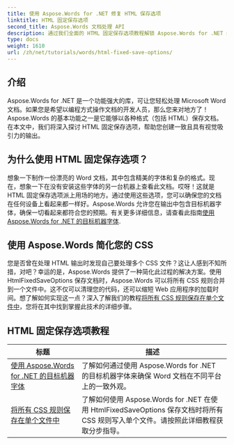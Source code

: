 ```yaml
---
title: 使用 Aspose.Words for .NET 修复 HTML 保存选项
linktitle: HTML 固定保存选项
second_title: Aspose.Words 文档处理 API
description: 通过我们全面的 HTML 固定保存选项教程解锁 Aspose.Words for .NET 的强大功能。学习如何简化您的文档工作流程。
type: docs
weight: 1610
url: /zh/net/tutorials/words/html-fixed-save-options/
---
```

## 介绍

Aspose.Words for .NET 是一个功能强大的库，可让您轻松处理 Microsoft Word 文档。如果您是希望以编程方式操作文档的开发人员，那么您来对地方了！Aspose.Words 的基本功能之一是它能够以各种格式（包括 HTML）保存文档。在本文中，我们将深入探讨 HTML 固定保存选项，帮助您创建一致且具有视觉吸引力的输出。

## 为什么使用 HTML 固定保存选项？

想象一下制作一份漂亮的 Word 文档，其中包含精美的字体和复杂的格式。现在，想象一下在没有安装这些字体的另一台机器上查看此文档。哎呀！这就是 HTML 固定保存选项派上用场的地方。通过使用这些选项，您可以确保您的文档在任何设备上看起来都一样好。Aspose.Words 允许您在输出中包含目标机器字体，确保一切看起来都符合您的预期。有关更多详细信息，请查看此指南[使用 Aspose.Words for .NET 的目标机器字体](./target-machine-font/).

## 使用 Aspose.Words 简化您的 CSS

您是否曾在处理 HTML 输出时发现自己要处理多个 CSS 文件？这让人感到不知所措，对吧？幸运的是，Aspose.Words 提供了一种简化此过程的解决方案。使用 HtmlFixedSaveOptions 保存文档时，Aspose.Words 可以将所有 CSS 规则合并到一个文件中。这不仅可以清理您的代码，还可以缩短 Web 应用程序的加载时间。想了解如何实现这一点？深入了解我们的教程[将所有 CSS 规则保存在单个文件中](./save-all-css-rules-in-single-file/)，您将在其中找到掌握此技术的详细步骤。

 ## HTML 固定保存选项教程
| 标题 | 描述 |
| --- | --- |
| [使用 Aspose.Words for .NET 的目标机器字体](./target-machine-font/) | 了解如何通过使用 Aspose.Words for .NET 的目标机器字体来确保 Word 文档在不同平台上的一致外观。 |
| [将所有 CSS 规则保存在单个文件中](./save-all-css-rules-in-single-file/) | 了解如何使用 Aspose.Words for .NET 在使用 HtmlFixedSaveOptions 保存文档时将所有 CSS 规则写入单个文件。请按照此详细教程获取分步指导。 |